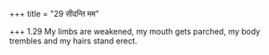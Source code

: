 +++
title = "29 सीदन्ति मम"

+++
1.29 My limbs are weakened, my mouth gets parched, my body trembles and
my hairs stand erect.
